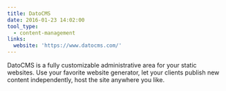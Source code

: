 ```yaml
---
title: DatoCMS
date: 2016-01-23 14:02:00
tool_type:
  - content-management
links:
  website: 'https://www.datocms.com/'
---
```



DatoCMS is a fully customizable administrative area for your static websites. Use your favorite website generator, let your clients publish new content independently, host the site anywhere you like.